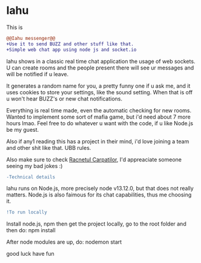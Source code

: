 # Iahu
This is 
```diff
@@Iahu messenger@@
+Use it to send BUZZ and other stuff like that.
+Simple web chat app using node js and socket.io
```


Iahu shows in a classic real time chat application the usage of web sockets. U can create rooms and the people present there will see ur messages and will be
notified if u leave.

It generates a random name for you, a pretty funny one if u ask me, and it uses cookies to store your settings, like the sound setting. When that is off u won't 
hear BUZZ's or new chat notifications.

Everything is real time made, even the automatic checking for new rooms. Wanted to implement some sort of mafia game, but i'd need about 7 more hours lmao.
Feel free to do whatever u want with the code, if u like Node.js be my guest.

Also if any1 reading this has a project in their mind, i'd love joining a team and other shit like that. UBB rules.

Also make sure to check <a href = 'https://racnetulcarpatilor.ro' target='_blank'>Racnetul Carpatilor</a>, I'd appreaciate someone seeing my bad jokes :)

```diff
-Technical details
```
Iahu runs on Node.js, more precisely node v13.12.0, but that does not really matters.
Node.js is also faimous for its chat capabilities, thus me choosing it.

```diff
!To run locally
```
Install node.js, npm
then get the project locally, go to the root folder and then do: npm install

After node modules are up, do: nodemon start

good luck have fun
